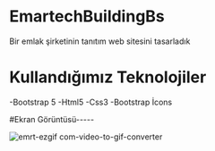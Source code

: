 # EmartechBuildingBs

Bir emlak şirketinin tanıtım web sitesini tasarladık

# Kullandığımız Teknolojiler

-Bootstrap 5
-Html5
-Css3
-Bootstrap İcons


#Ekran Görüntüsü-----


![emrt-ezgif com-video-to-gif-converter](https://github.com/farukderm/EmartechBuildingBs/assets/42474468/d812907f-28ba-416c-abaf-b5e492e5676c)
